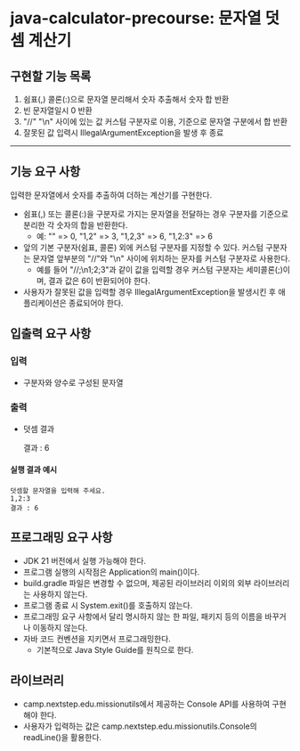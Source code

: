 # java-calculator-precourse: 문자열 덧셈 계산기

## 구현할 기능 목록
1. 쉼표(,) 콜론(:)으로 문자열 분리해서 숫자 추출해서 숫자 합 반환
2. 빈 문자열일시 0 반환
3. "//" "\n" 사이에 있는 값 커스텀 구분자로 이용, 기준으로 문자열 구분에서 합 반환
4. 잘못된 값 입력시 IllegalArgumentException을 발생 후 종료

---

## 기능 요구 사항
입력한 문자열에서 숫자를 추출하여 더하는 계산기를 구현한다.

* 쉼표(,) 또는 콜론(:)을 구분자로 가지는 문자열을 전달하는 경우 구분자를 기준으로 분리한 각 숫자의 합을 반환한다.
  * 예: "" => 0, "1,2" => 3, "1,2,3" => 6, "1,2:3" => 6
* 앞의 기본 구분자(쉼표, 콜론) 외에 커스텀 구분자를 지정할 수 있다. 커스텀 구분자는 문자열 앞부분의 "//"와 "\n" 사이에 위치하는 문자를 커스텀 구분자로 사용한다.
  * 예를 들어 "//;\n1;2;3"과 같이 값을 입력할 경우 커스텀 구분자는 세미콜론(;)이며, 결과 값은 6이 반환되어야 한다.
* 사용자가 잘못된 값을 입력할 경우 IllegalArgumentException을 발생시킨 후 애플리케이션은 종료되어야 한다.

## 입출력 요구 사항
### 입력
* 구분자와 양수로 구성된 문자열
### 출력
* 덧셈 결과


    결과 : 6
  

#### 실행 결과 예시

    
    덧셈할 문자열을 입력해 주세요.
    1,2:3
    결과 : 6

    
## 프로그래밍 요구 사항
* JDK 21 버전에서 실행 가능해야 한다.
* 프로그램 실행의 시작점은 Application의 main()이다.
* build.gradle 파일은 변경할 수 없으며, 제공된 라이브러리 이외의 외부 라이브러리는 사용하지 않는다.
* 프로그램 종료 시 System.exit()를 호출하지 않는다.
* 프로그래밍 요구 사항에서 달리 명시하지 않는 한 파일, 패키지 등의 이름을 바꾸거나 이동하지 않는다.
* 자바 코드 컨벤션을 지키면서 프로그래밍한다.
  * 기본적으로 Java Style Guide를 원칙으로 한다.

## 라이브러리
* camp.nextstep.edu.missionutils에서 제공하는 Console API를 사용하여 구현해야 한다.
* 사용자가 입력하는 값은 camp.nextstep.edu.missionutils.Console의 readLine()을 활용한다.
